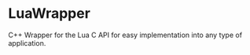 LuaWrapper
==========
C++ Wrapper for the Lua C API for easy implementation into any type of application.
